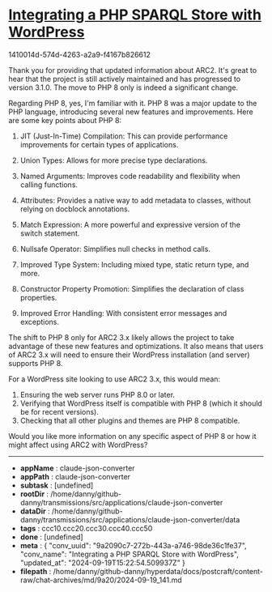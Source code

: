 # [Integrating a PHP SPARQL Store with WordPress](https://claude.ai/chat/9a2090c7-272b-443a-a746-98de36c1fe37)

1410014d-574d-4263-a2a9-f4167b826612

 Thank you for providing that updated information about ARC2. It's great to hear that the project is still actively maintained and has progressed to version 3.1.0. The move to PHP 8 only is indeed a significant change.

Regarding PHP 8, yes, I'm familiar with it. PHP 8 was a major update to the PHP language, introducing several new features and improvements. Here are some key points about PHP 8:

1. JIT (Just-In-Time) Compilation: This can provide performance improvements for certain types of applications.

2. Union Types: Allows for more precise type declarations.

3. Named Arguments: Improves code readability and flexibility when calling functions.

4. Attributes: Provides a native way to add metadata to classes, without relying on docblock annotations.

5. Match Expression: A more powerful and expressive version of the switch statement.

6. Nullsafe Operator: Simplifies null checks in method calls.

7. Improved Type System: Including mixed type, static return type, and more.

8. Constructor Property Promotion: Simplifies the declaration of class properties.

9. Improved Error Handling: With consistent error messages and exceptions.

The shift to PHP 8 only for ARC2 3.x likely allows the project to take advantage of these new features and optimizations. It also means that users of ARC2 3.x will need to ensure their WordPress installation (and server) supports PHP 8.

For a WordPress site looking to use ARC2 3.x, this would mean:

1. Ensuring the web server runs PHP 8.0 or later.
2. Verifying that WordPress itself is compatible with PHP 8 (which it should be for recent versions).
3. Checking that all other plugins and themes are PHP 8 compatible.

Would you like more information on any specific aspect of PHP 8 or how it might affect using ARC2 with WordPress?

---

* **appName** : claude-json-converter
* **appPath** : claude-json-converter
* **subtask** : [undefined]
* **rootDir** : /home/danny/github-danny/transmissions/src/applications/claude-json-converter
* **dataDir** : /home/danny/github-danny/transmissions/src/applications/claude-json-converter/data
* **tags** : ccc10.ccc20.ccc30.ccc40.ccc50
* **done** : [undefined]
* **meta** : {
  "conv_uuid": "9a2090c7-272b-443a-a746-98de36c1fe37",
  "conv_name": "Integrating a PHP SPARQL Store with WordPress",
  "updated_at": "2024-09-19T15:22:54.509937Z"
}
* **filepath** : /home/danny/github-danny/hyperdata/docs/postcraft/content-raw/chat-archives/md/9a20/2024-09-19_141.md